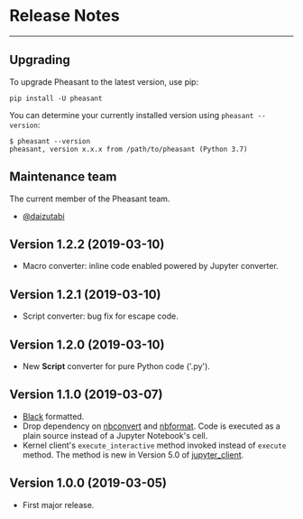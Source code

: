 # Release Notes

---

## Upgrading

To upgrade Pheasant to the latest version, use pip:

~~~
pip install -U pheasant
~~~

You can determine your currently installed version using `pheasant --version`:

~~~
$ pheasant --version
pheasant, version x.x.x from /path/to/pheasant (Python 3.7)
~~~

## Maintenance team

The current member of the Pheasant team.

* [@daizutabi](https://github.com/daizutabi/)

## Version 1.2.2 (2019-03-10)

* Macro converter: inline code enabled powered by Jupyter converter.

## Version 1.2.1 (2019-03-10)

* Script converter: bug fix for escape code.

## Version 1.2.0 (2019-03-10)

* New **Script** converter for pure Python code ('.py').

## Version 1.1.0 (2019-03-07)

* [Black](https://github.com/ambv/black) formatted.
* Drop dependency on [nbconvert](https://nbconvert.readthedocs.io/en/latest/) and [nbformat](https://nbformat.readthedocs.io/en/latest/). Code is executed as a plain source instead of a Jupyter Notebook's cell.
* Kernel client's `execute_interactive` method invoked instead of `execute` method. The method is new in Version 5.0 of [jupyter_client](https://jupyter-client.readthedocs.io/en/stable/index.html).

## Version 1.0.0 (2019-03-05)

* First major release.
